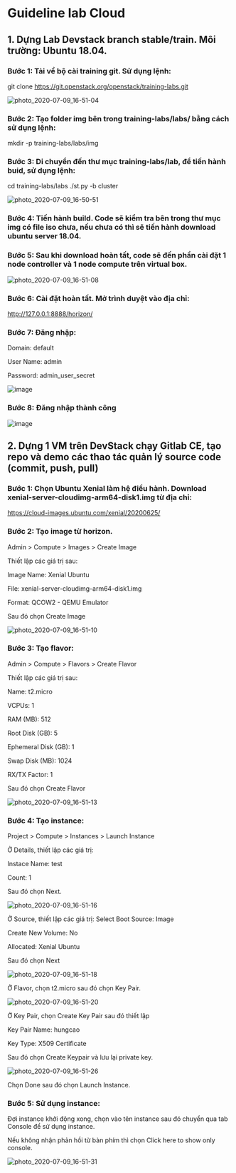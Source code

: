 # Guideline lab Cloud

## 1. Dựng Lab Devstack branch stable/train. Môi trường: Ubuntu 18.04. 

### Bước 1: Tải về bộ cài training git. Sử dụng lệnh:  

git clone https://git.openstack.org/openstack/training-labs.git

![photo_2020-07-09_16-51-04](https://user-images.githubusercontent.com/41882267/87026630-34d22100-c206-11ea-8b4c-62b6e7722a80.jpg)


### Bước 2: Tạo folder img bên trong training-labs/labs/ bằng cách sử dụng lệnh:
mkdir -p training-labs/labs/img

### Bước 3: Di chuyển đến thư mục training-labs/lab, để tiến hành buid, sử dụng lệnh:
cd training-labs/labs
./st.py -b cluster

![photo_2020-07-09_16-50-51](https://user-images.githubusercontent.com/41882267/87026693-49161e00-c206-11ea-8516-4e46ef0b9cbf.jpg)


### Bước 4: Tiến hành build. Code sẽ kiểm tra bên trong thư mục img có file iso chưa, nếu chưa có thì sẽ tiến hành download ubuntu server 18.04.

### Bước 5: Sau khi download hoàn tất, code sẽ đến phần cài đặt 1 node controller và 1 node compute trên virtual box.

![photo_2020-07-09_16-51-08](https://user-images.githubusercontent.com/41882267/87026761-6814b000-c206-11ea-8927-0777026112cd.jpg)


### Bước 6: Cài đặt hoàn tất. Mở trình duyệt vào địa chỉ:
http://127.0.0.1:8888/horizon/

### Bước 7: Đăng nhập:
Domain: default

User Name: admin 

Password: admin_user_secret


![image](https://user-images.githubusercontent.com/41882267/87026980-b164ff80-c206-11ea-8e24-880a59440119.png)

### Bước 8: Đăng nhập thành công

![image](https://user-images.githubusercontent.com/41882267/87027106-dce7ea00-c206-11ea-86a2-9e6c391ad3bd.png)


## 2. Dựng 1 VM trên DevStack chạy Gitlab CE, tạo repo và demo các thao tác quản lý source code (commit, push, pull)

### Bước 1: Chọn Ubuntu Xenial làm hệ điều hành. Download xenial-server-cloudimg-arm64-disk1.img từ địa chỉ:
https://cloud-images.ubuntu.com/xenial/20200625/

### Bước 2: Tạo image từ horizon. 
Admin > Compute > Images > Create Image

Thiết lập các giá trị sau:

Image Name: Xenial Ubuntu

File: xenial-server-cloudimg-arm64-disk1.img

Format: QCOW2 - QEMU Emulator

Sau đó chọn Create Image

![photo_2020-07-09_16-51-10](https://user-images.githubusercontent.com/41882267/87027175-fb4de580-c206-11ea-84a8-f4443c01807b.jpg)


### Bước 3: Tạo flavor:
Admin > Compute > Flavors > Create Flavor

Thiết lập các giá trị sau:

Name: t2.micro

VCPUs: 1

RAM (MB): 512

Root Disk (GB): 5

Ephemeral Disk (GB): 1

Swap Disk (MB): 1024

RX/TX Factor: 1

Sau đó chọn Create Flavor

![photo_2020-07-09_16-51-13](https://user-images.githubusercontent.com/41882267/87027205-07d23e00-c207-11ea-9cf7-f233807a83a1.jpg)


### Bước 4: Tạo instance:

Project > Compute > Instances > Launch Instance

Ở Details, thiết lập các giá trị:

Instace Name: test

Count: 1

Sau đó chọn Next.

![photo_2020-07-09_16-51-16](https://user-images.githubusercontent.com/41882267/87027270-1fa9c200-c207-11ea-8e6e-e56400ba6eab.jpg)


Ở Source, thiết lập các giá trị:
Select Boot Source: Image

Create New Volume: No

Allocated: Xenial Ubuntu

Sau đó chọn Next

![photo_2020-07-09_16-51-18](https://user-images.githubusercontent.com/41882267/87027296-2b958400-c207-11ea-9b3c-eb301aefb31a.jpg)


Ở Flavor, chọn t2.micro sau đó chọn Key Pair.

![photo_2020-07-09_16-51-20](https://user-images.githubusercontent.com/41882267/87027328-394b0980-c207-11ea-8e2c-db4520db1a34.jpg)


Ở Key Pair, chọn Create Key Pair sau đó thiết lập

Key Pair Name: hungcao

Key Type: X509 Certificate

Sau đó chọn Create Keypair và lưu lại private key.

![photo_2020-07-09_16-51-26](https://user-images.githubusercontent.com/41882267/87027384-49fb7f80-c207-11ea-9359-18e68352927f.jpg)


Chọn Done sau đó chọn Launch Instance.

### Bước 5: Sử dụng instance:

Đợi instance khởi động xong, chọn vào tên instance sau đó chuyển qua tab Console để sử dụng instance.

Nếu không nhận phản hồi từ bàn phím thì chọn Click here to show only console.

![photo_2020-07-09_16-51-31](https://user-images.githubusercontent.com/41882267/87027505-744d3d00-c207-11ea-94a7-2db533eb2e83.jpg)


